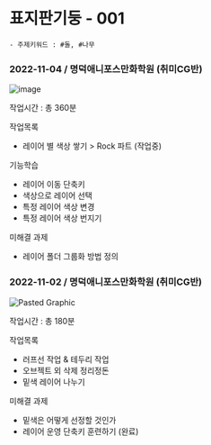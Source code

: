 # 표지판기둥 - 001
```
- 주제키워드 : #돌, #나무
```

### 2022-11-04 / 명덕애니포스만화학원 (취미CG반)
![image](https://user-images.githubusercontent.com/77244047/199981759-45a715bc-4814-45ec-b6c7-684821807ca7.png)

작업시간 : 총 360분

작업목록
- 레이어 별 색상 쌓기 > Rock 파트 (작업중)

기능학습
- 레이어 이동 단축키
- 색상으로 레이어 선택
- 특정 레이어 색상 변경
- 특정 레이어 색상 번지기

미해결 과제
- 레이어 폴더 그룹화 방법 정의

### 2022-11-02 / 명덕애니포스만화학원 (취미CG반)
![Pasted Graphic](https://user-images.githubusercontent.com/77244047/199505140-dd744d0f-3456-4811-9729-5058ca594e87.png)

작업시간 : 총 180분

작업목록
- 러프선 작업 & 테두리 작업
- 오브젝트 외 삭제 정리정돈
- 밑색 레이어 나누기

미해결 과제
- 밑색은 어떻게 선정할 것인가
- 레이어 운영 단축키 훈련하기 (완료)
